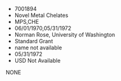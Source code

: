 * 7001894
* Novel Metal Chelates
* MPS,CHE
* 06/01/1970,05/31/1972
* Norman Rose, University of Washington
* Standard Grant
*   name not available
* 05/31/1972
* USD Not Available

NONE